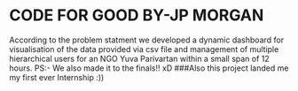 # CODE FOR GOOD BY-JP MORGAN
According to the problem statment we developed a dynamic dashboard for visualisation of the data provided via csv file and management of multiple hierarchical users for an NGO Yuva Parivartan within a small span of 12 hours.
PS:- We also made it to the finals!! xD
###Also this project landed me my first ever Internship :))
